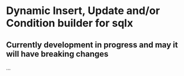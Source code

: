 # Dynamic Insert, Update and/or Condition builder for sqlx

## Currently development in progress and may it will have breaking changes

...
